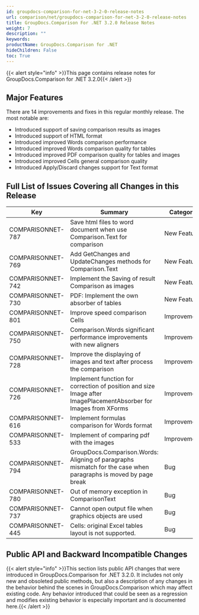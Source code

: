 ```yaml
---
id: groupdocs-comparison-for-net-3-2-0-release-notes
url: comparison/net/groupdocs-comparison-for-net-3-2-0-release-notes
title: GroupDocs.Comparison For .NET 3.2.0 Release Notes
weight: 7
description: ""
keywords:
productName: GroupDocs.Comparison for .NET
hideChildren: False
toc: True
---
```


{{< alert style="info" >}}This page contains release notes for GroupDocs.Comparison for .NET 3.2.0{{< /alert >}}

## Major Features

There are 14 improvements and fixes in this regular monthly release. The most notable are:

- Introduced support of saving comparison results as images
- Introduced support of HTML format
- Introduced improved Words comparison performance
- Introduced improved Words comparison quality for tables
- Introduced improved PDF comparison quality for tables and images
- Introduced improved Cells general comparison quality
- Introduced Apply/Discard changes support for Text format

## Full List of Issues Covering all Changes in this Release

| Key               | Summary                                                                                                          | Category    |
| ----------------- | ---------------------------------------------------------------------------------------------------------------- | ----------- |
| COMPARISONNET-787 | Save html files to word document when use Comparison.Text for comparison                                         | New Feature |
| COMPARISONNET-769 | Add GetChanges and UpdateChanges methods for Comparison.Text                                                     | New Feature |
| COMPARISONNET-742 | Implement the Saving of result Comparison as images                                                              | New Feature |
| COMPARISONNET-730 | PDF: Implement the own absorber of tables                                                                        | New Feature |
| COMPARISONNET-801 | Improve speed comparison Cells                                                                                   | Improvement |
| COMPARISONNET-750 | Comparison.Words significant performance improvements with new aligners                                          | Improvement |
| COMPARISONNET-728 | Improve the displaying of images and text after process the comparison                                           | Improvement |
| COMPARISONNET-726 | Implement function for correction of position and size Image after ImagePlacementAbsorber for Images from XForms | Improvement |
| COMPARISONNET-616 | Implement formulas comparison for Words format                                                                   | Improvement |
| COMPARISONNET-533 | Implement of comparing pdf with the images                                                                       | Improvement |
| COMPARISONNET-794 | GroupDocs.Comparison.Words: Aligning of paragraphs mismatch for the case when paragraphs is moved by page break  | Bug         |
| COMPARISONNET-780 | Out of memory exception in ComparisonText                                                                        | Bug         |
| COMPARISONNET-737 | Cannot open output file when graphics objects are used                                                           | Bug         |
| COMPARISONNET-445 | Cells: original Excel tables layout is not supported.                                                            | Bug         |

## Public API and Backward Incompatible Changes

{{< alert style="info" >}}This section lists public API changes that were introduced in GroupDocs.Comparison for .NET 3.2.0. It includes not only new and obsoleted public methods, but also a description of any changes in the behavior behind the scenes in GroupDocs.Comparison which may affect existing code. Any behavior introduced that could be seen as a regression and modifies existing behavior is especially important and is documented here.{{< /alert >}}
